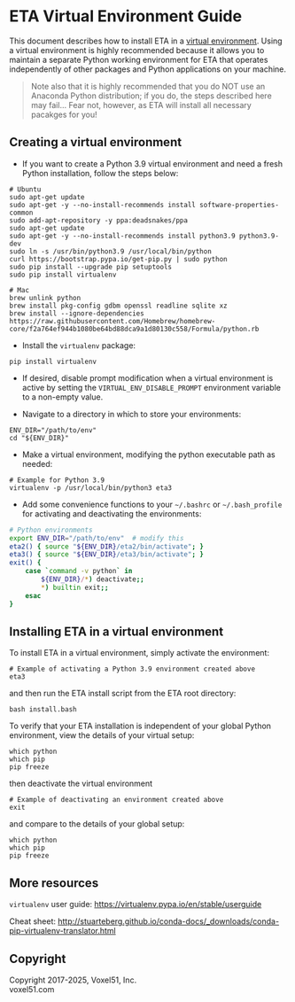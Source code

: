 # ETA Virtual Environment Guide

This document describes how to install ETA in a
[virtual environment](https://virtualenv.pypa.io/en/stable). Using a virtual
environment is highly recommended because it allows you to maintain a separate
Python working environment for ETA that operates independently of other
packages and Python applications on your machine.

> Note also that it is highly recommended that you do NOT use an Anaconda
> Python distribution; if you do, the steps described here may fail... Fear
> not, however, as ETA will install all necessary pacakges for you!


## Creating a virtual environment

* If you want to create a Python 3.9 virtual environment and need a fresh
Python installation, follow the steps below:

```shell
# Ubuntu
sudo apt-get update
sudo apt-get -y --no-install-recommends install software-properties-common
sudo add-apt-repository -y ppa:deadsnakes/ppa
sudo apt-get update
sudo apt-get -y --no-install-recommends install python3.9 python3.9-dev
sudo ln -s /usr/bin/python3.9 /usr/local/bin/python
curl https://bootstrap.pypa.io/get-pip.py | sudo python
sudo pip install --upgrade pip setuptools
sudo pip install virtualenv

# Mac
brew unlink python
brew install pkg-config gdbm openssl readline sqlite xz
brew install --ignore-dependencies https://raw.githubusercontent.com/Homebrew/homebrew-core/f2a764ef944b1080be64bd88dca9a1d80130c558/Formula/python.rb
```

* Install the `virtualenv` package:

```shell
pip install virtualenv
```

* If desired, disable prompt modification when a virtual environment is active
by setting the `VIRTUAL_ENV_DISABLE_PROMPT` environment variable to a
non-empty value.

* Navigate to a directory in which to store your environments:

```shell
ENV_DIR="/path/to/env"
cd "${ENV_DIR}"
```

* Make a virtual environment, modifying the python executable path as needed:

```shell
# Example for Python 3.9
virtualenv -p /usr/local/bin/python3 eta3
```

* Add some convenience functions to your `~/.bashrc` or `~/.bash_profile` for
activating and deactivating the environments:

```bash
# Python environments
export ENV_DIR="/path/to/env"  # modify this
eta2() { source "${ENV_DIR}/eta2/bin/activate"; }
eta3() { source "${ENV_DIR}/eta3/bin/activate"; }
exit() {
    case `command -v python` in
        ${ENV_DIR}/*) deactivate;;
        *) builtin exit;;
    esac
}
```


## Installing ETA in a virtual environment

To install ETA in a virtual environment, simply activate the environment:

```shell
# Example of activating a Python 3.9 environment created above
eta3
```

and then run the ETA install script from the ETA root directory:

```shell
bash install.bash
```

To verify that your ETA installation is independent of your global Python
environment, view the details of your virtual setup:

```shell
which python
which pip
pip freeze
```

then deactivate the virtual environment

```shell
# Example of deactivating an environment created above
exit
```

and compare to the details of your global setup:

```shell
which python
which pip
pip freeze
```


## More resources

`virtualenv` user guide:
https://virtualenv.pypa.io/en/stable/userguide

Cheat sheet:
http://stuarteberg.github.io/conda-docs/_downloads/conda-pip-virtualenv-translator.html


## Copyright

Copyright 2017-2025, Voxel51, Inc.<br>
voxel51.com
